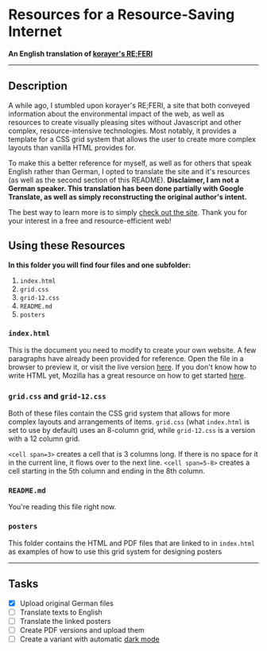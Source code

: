 # Resources for a Resource-Saving Internet
**An English translation of [korayer's RE;FERI](https://referi.de)**

---

## Description

A while ago, I stumbled upon korayer's RE;FERI, a site that both conveyed information about the environmental impact of the web, as well as resources to create visually pleasing sites without Javascript and other complex, resource-intensive technologies. Most notably, it provides a template for a CSS grid system that allows the user to create more complex layouts than vanilla HTML provides for.

To make this a better reference for myself, as well as for others that speak English rather than German, I opted to translate the site and it's resources (as well as the second section of this README). **Disclaimer, I am not a German speaker. This translation has been done partially with Google Translate, as well as simply reconstructing the original author's intent.**

The best way to learn more is to simply [check out the site](https://referi.ineedmore.coffee). Thank you for your interest in a free and resource-efficient web!

## Using these Resources

**In this folder you will find four files and one subfolder:**

1. `index.html`
2. `grid.css`
3. `grid-12.css`
4. `README.md`
5. `posters`

### `index.html`

This is the document you need to modify to create your own website. A few paragraphs have already been provided for reference. Open the file in a browser to preview it, or visit the live version [here](https://referi.ineedmore.coffee). If you don't know how to write HTML yet, Mozilla has a great resource on how to get started [here](https://developer.mozilla.org/en-US/docs/Learn/Getting_started_with_the_web/HTML_basics).

### `grid.css` and `grid-12.css`

Both of these files contain the CSS grid system that allows for more complex layouts and arrangements of items. `grid.css` (what `index.html` is set to use by default) uses an 8-column grid, while `grid-12.css` is a version with a 12 column grid.

`<cell span=3>` creates a cell that is 3 columns long. If there is no space for it in the current line, it flows over to the next line. `<cell span=5-8>` creates a cell starting in the 5th column and ending in the 8th column.

### `README.md`

You're reading this file right now.

### `posters`

This folder contains the HTML and PDF files that are linked to in `index.html` as examples of how to use this grid system for designing posters

---

## Tasks

- [x] Upload original German files
- [ ] Translate texts to English
- [ ] Translate the linked posters
- [ ] Create PDF versions and upload them
- [ ] Create a variant with automatic [dark mode](https://bt.ht/html-dark-mode/)
